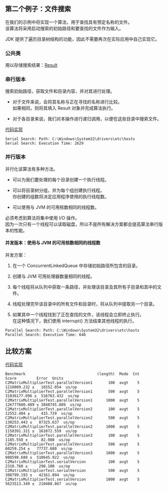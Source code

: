 ## 第二个例子：文件搜索
在我们的示例中将实现一个算法，用于查找具有预定名称的文件。  
该算法将采用启动搜索的初始路径和要查找的文件作为输入。   

JDK 提供了遍历目录树结构的功能，因此不需要再次在实际应用中自己实现它。

### 公共类
用以存储搜索结果：[Result](Result.java)


### 串行版本
搜索初始路径，获取文件和目录内容，并对其进行处理。  
-	对于文件来说，会将其名称与正在寻找的名称进行比较。  
如果相同，则将其填入 Result 对象并完成算法执行。  

-	对于各目录来说，我们对本操作进行递归调用，以便在这些目录中搜索文件。

[代码实现](C3SerialVersionFileSearch.java)

``` 
Serial Search: Path: C:\Windows\System32\drivers\etc\hosts
Serial Search: Execution Time: 2629
```

### 并行版本
并行化该算法有多种方法。
-	可以为我们要处理的每个目录创建一个执行线程。

-	可以将目录树分组，并为每个组创建执行线程。  
你创建的组数将决定应用程序使用的执行线程数。
-	可以使用与 JVM 的可用核数相同的线程数。

必须考虑到算法将集中使用 I/O 操作。  
因为一次只有一个线程可以读取磁盘，所以不是所有解决方案都会提高算法串行版本的性能。

#### 并发版本：使用与 JVM 的可用核数相同的线程数
并发方案：
1.	在一个 ConcurrentLinkedQueue 中存储初始路径所包含的目录。

2.	创建与 JVM 可用处理器数量相同的线程。
3.	每个线程将从队列中获取一条路径，并处理该目录及其所有子目录和其中的文件。
4.	线程处理完毕该目录中的所有文件和目录时，将从队列中提取另一个目录。
5.	如果其中一个线程找到了正在查找的文件，该线程会立即终止执行。  
在这种情况下，我们使用 interrupt() 方法结束其他线程的执行。

```
Parallel Search: Path: C:\Windows\System32\drivers\etc\hosts
Parallel Search: Execution Time: 646
```


## 比较方案
[代码实现](C3FileSearchTest.java)

```
Benchmark                                (length)  Mode  Cnt          Score         Error  Units
C2MatrixMultiplierTest.parallelVersion1       100  avgt    5    1218809.232 ±   16552.054  us/op
C2MatrixMultiplierTest.parallelVersion1       500  avgt    5   31036177.696 ±  516763.432  us/op
C2MatrixMultiplierTest.parallelVersion1      1000  avgt    5  126777600.489 ± 3848745.809  us/op
C2MatrixMultiplierTest.parallelVersion2       100  avgt    5      12552.404 ±     415.729  us/op
C2MatrixMultiplierTest.parallelVersion2       500  avgt    5     130253.443 ±   87325.637  us/op
C2MatrixMultiplierTest.parallelVersion2      1000  avgt    5    1150391.321 ±  161072.559  us/op
C2MatrixMultiplierTest.parallelVersion3       100  avgt    5       1185.558 ±      82.988  us/op
C2MatrixMultiplierTest.parallelVersion3       500  avgt    5      60259.254 ±   77737.680  us/op
C2MatrixMultiplierTest.parallelVersion3      1000  avgt    5     988598.688 ±  510645.922  us/op
C2MatrixMultiplierTest.serialVersion          100  avgt    5       2310.760 ±     298.100  us/op
C2MatrixMultiplierTest.serialVersion          500  avgt    5     308799.193 ±   42161.894  us/op
C2MatrixMultiplierTest.serialVersion         1000  avgt    5    5623513.349 ±  210488.867  us/op
```